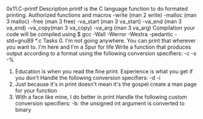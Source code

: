 0x11.C-printf
Description
printf is the C language function to do formated printing.
Authorized functions and macros
-write (man 2 write)
-malloc (man 3 malloc)
-free (man 3 free)
-va_start (man 3 va_start)
-va_end (man 3 va_end)
-va_copy(man 3 va_copy)
-va_arg (man 3 va_arg)
Compilation
your code will be compiled using $ gcc -Wall -Werror -Wextra -pedantic -std=gnu89 *.c
Tasks
0. I'm not going anywhere. You can print that wherever you want to. I'm here and I'm a Spur for life
Write a function that produces output according to a format using the following conversion specifiers:
-c
-s
-%
1. Education is when you read the fine print. Experience is what you get if you don't
Handle the following conversion specifiers:
-d
-i
2. Just because it's in print doesn't mean it's the gospel
create a man page for your function
3. With a face like mine, I do better in print
Handle the following custom conversion specifiers:
-b: the unsigned int argument is converted to binary
